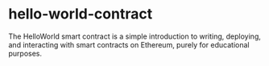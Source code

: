 # hello-world-contract
The HelloWorld smart contract is a simple introduction to writing, deploying, and interacting with smart contracts on Ethereum, purely for educational purposes. 
